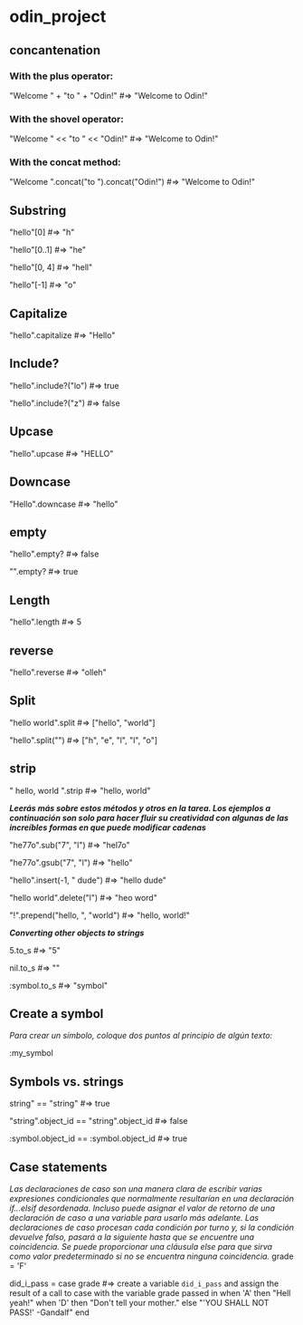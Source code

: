 # odin_project

## concantenation 

### With the plus operator:
"Welcome " + "to " + "Odin!"    #=> "Welcome to Odin!"

### With the shovel operator:
"Welcome " << "to " << "Odin!"  #=> "Welcome to Odin!"

### With the concat method:
"Welcome ".concat("to ").concat("Odin!")  #=> "Welcome to Odin!"

## Substring

"hello"[0]      #=> "h"

"hello"[0..1]   #=> "he"

"hello"[0, 4]   #=> "hell"

"hello"[-1]     #=> "o"

## Capitalize

"hello".capitalize #=> "Hello"

## Include?

"hello".include?("lo")  #=> true

"hello".include?("z")   #=> false

## Upcase
"hello".upcase  #=> "HELLO"

## Downcase 
"Hello".downcase  #=> "hello"

## empty 

"hello".empty?  #=> false

"".empty?       #=> true

## Length

"hello".length  #=> 5

## reverse 

"hello".reverse  #=> "olleh"

## Split

"hello world".split  #=> ["hello", "world"]

"hello".split("")    #=> ["h", "e", "l", "l", "o"]

## strip

" hello, world   ".strip  #=> "hello, world"

__*Leerás más sobre estos métodos y otros en la tarea. Los ejemplos a continuación son solo para hacer fluir su creatividad con algunas de las increíbles formas en que puede modificar cadenas*__

"he77o".sub("7", "l")           #=> "hel7o"

"he77o".gsub("7", "l")          #=> "hello"

"hello".insert(-1, " dude")     #=> "hello dude"

"hello world".delete("l")       #=> "heo word"

"!".prepend("hello, ", "world") #=> "hello, world!"

__*Converting other objects to strings*__

5.to_s        #=> "5"

nil.to_s      #=> ""

:symbol.to_s  #=> "symbol"

## Create a symbol

_*Para crear un símbolo, coloque dos puntos al principio de algún texto:*_

:my_symbol

## Symbols vs. strings

string" == "string"  #=> true

"string".object_id == "string".object_id  #=> false

:symbol.object_id == :symbol.object_id    #=> true

## Case statements
_*Las declaraciones de caso son una manera clara de escribir varias expresiones condicionales que normalmente resultarían en una declaración if...elsif desordenada. Incluso puede asignar el valor de retorno de una declaración de caso a una variable para usarlo más adelante. Las declaraciones de caso procesan cada condición por turno y, si la condición devuelve falso, pasará a la siguiente hasta que se encuentre una coincidencia. Se puede proporcionar una cláusula else para que sirva como valor predeterminado si no se encuentra ninguna coincidencia.*_
 grade = 'F'

did_i_pass = case grade #=> create a variable `did_i_pass` and assign the result of a call to case with the variable grade passed in
  when 'A' then "Hell yeah!"
  when 'D' then "Don't tell your mother."
  else "'YOU SHALL NOT PASS!' -Gandalf"
end



